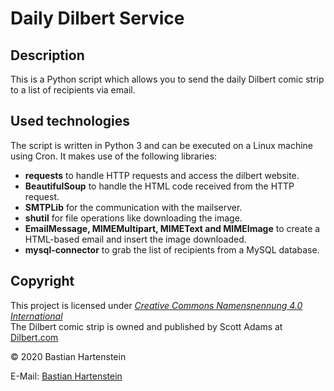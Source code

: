 Daily Dilbert Service
=========================

Description
----------------

This is a Python script which allows you to send the daily Dilbert comic strip to a list of recipients via email.

Used technologies
-----------------------

The script is written in Python 3 and can be executed on a Linux machine using Cron. It makes use of the following libraries:

 * **requests** to handle HTTP requests and access the dilbert website.
 * **BeautifulSoup** to handle the HTML code received from the HTTP request.
 * **SMTPLib** for the communication with the mailserver.
 * **shutil** for file operations like downloading the image.
 * **EmailMessage, MIMEMultipart, MIMEText and MIMEImage** to create a HTML-based email and insert the image downloaded.
 * **mysql-connector** to grab the list of recipients from a MySQL database.

Copyright
---------

This project is licensed under [_Creative Commons Namensnennung 4.0 International_](http://creativecommons.org/licenses/by/4.0/) <br/>
The Dilbert comic strip is owned and published by Scott Adams at [Dilbert.com](https://dilbert.com/)

© 2020 Bastian Hartenstein <br/>

E-Mail: [Bastian Hartenstein](mailto:basti@bastih.dev) <br/>
